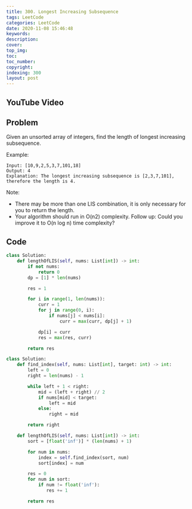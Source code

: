 ```yaml
---
title: 300. Longest Increasing Subsequence
tags: LeetCode
categories: LeetCode
date: 2020-11-08 15:46:48
keywords:
description:
cover:
top_img:
toc:
toc_number:
copyright:
indexing: 300
layout: post
---
```


## YouTube Video

## Problem

Given an unsorted array of integers, find the length of longest increasing subsequence.

Example:

```
Input: [10,9,2,5,3,7,101,18]
Output: 4
Explanation: The longest increasing subsequence is [2,3,7,101], therefore the length is 4.
```

Note:

- There may be more than one LIS combination, it is only necessary for you to return the length.
- Your algorithm should run in O(n2) complexity.
  Follow up: Could you improve it to O(n log n) time complexity?

## Code

```python
class Solution:
    def lengthOfLIS(self, nums: List[int]) -> int:
        if not nums:
            return 0
        dp = [1] * len(nums)

        res = 1

        for i in range(1, len(nums)):
            curr = 1
            for j in range(0, i):
                if nums[j] < nums[i]:
                    curr = max(curr, dp[j] + 1)

            dp[i] = curr
            res = max(res, curr)

        return res
```

```python
class Solution:
    def find_index(self, nums: List[int], target: int) -> int:
        left = 0
        right = len(nums) - 1

        while left + 1 < right:
            mid = (left + right) // 2
            if nums[mid] < target:
                left = mid
            else:
                right = mid

        return right

    def lengthOfLIS(self, nums: List[int]) -> int:
        sort = [float('inf')] * (len(nums) + 1)

        for num in nums:
            index = self.find_index(sort, num)
            sort[index] = num

        res = 0
        for num in sort:
            if num != float('inf'):
               res += 1

        return res
```
